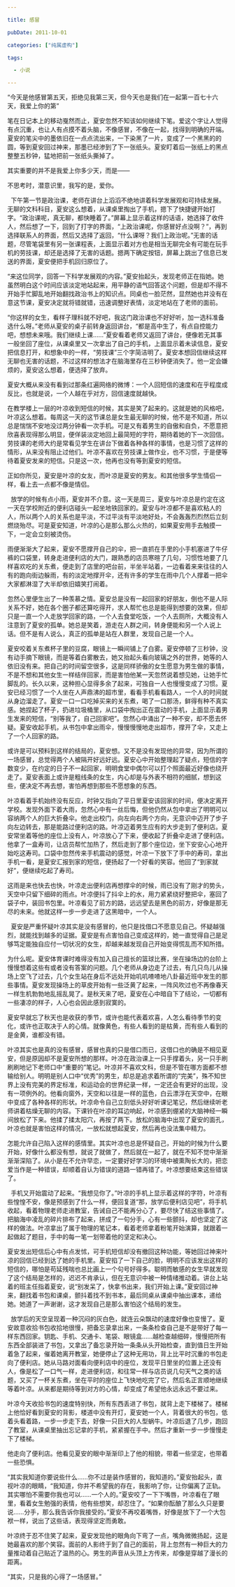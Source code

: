 ```yaml
---

title: 感冒

pubDate: 2011-10-01

categories: ["纯属虚构"]

tags:

  - 小说

---
```


“今天是他感冒第五天，拒绝见我第三天，但今天也是我们在一起第一百七十六天，我爱上你的第”

笔在日记本上的移动戛然而止，夏安忽然不知该如何继续下笔。爱这个字让人觉得有点沉重，也让人有点摸不着头脑，不像感冒，不像在一起，找得到明确的开端。夏安的笔尖中的墨依旧在一点点流出来，一下染黑了一片，变成了一个黑黑的的圆，等到夏安回过神来，那墨已经渗到了下一张纸头。夏安盯着后一张纸上的黑点整整五秒钟，猛地把前一张纸头撕掉了。

其实重要的并不是我爱上你多少天，而是——

不思考时，潜意识里，我写的是，爱你。


&nbsp;
下午第一节是政治课，老师在讲台上滔滔不绝地讲着科学发展观和可持续发展。无聊的文科科目，夏安这么想着，从课桌里掏出了手机，摁下了快捷键开始打字。“政治课呢，真无聊，都快睡着了。”屏幕上显示着这样的话语，她选择了收件人，然后想了一下，回到了打字的界面，“上政治课呢，你感冒好点没啊？”，再到选择联系人的界面，然后又选择了返回，“什么课呀？我们上政治呢。”无害的话题，尽管笔袋里有另一张课程表，上面显示着对方也是相当无聊完全有可能在玩手机的劳技课，却还是选择了无害的话题。摁两下确定按钮，屏幕上跳出了信息已发送的界面，夏安便把手机回归原位了。

“来这位同学，回答一下科学发展观的内容。”夏安抬起头，发现老师正在指她。她虽然明白这个时间应该淡定地站起来，用平静的语气回答这个问题，但是却不得不开始手忙脚乱地开始翻找政治书上的知识点。同桌也一脸茫然，显然她也并没有在意这节课，夏安决定就将错就错，迅速调整好表情，淡定地站在了老师的面前。

“你这样的女生，看样子理科就不好吧，我这门政治课也不好好听，加一选科准备选什么呀。”老师从夏安的桌子前转身返回讲台，“都是高中生了，有点自控能力吧，想想未来哦。我们继续上课……”夏安看着老师又返回了讲台，便像若无其事一般坐回了座位，从课桌里又一次拿出了自己的手机，上面显示着未读信息，夏安把信息打开，和想象中的一样，“劳技课”三个字简洁明了。夏安本想回信继续这样无聊也无害的话题，不过这样的想法才在脑海里存在三秒钟便消失了。他一定会嫌烦的，夏安这么想着，便选择了放弃。

夏安大概从来没有看到过那条红遍网络的微博：一个人回短信的速度和在乎程度成反比，也就是说，一个人越在乎对方，回信速度就越快。

在教学楼上一层的叶凉收到短信的时候，其实是笑了起来的。这就是她的风格吧，叶凉这么想着。每周这一天的这节课总是女生最无聊的时候，他不是不知道，所以总是惴惴不安地没过两分钟看一次手机。可是又有着男生的自傲和自负，不愿意把欣喜表现得那么明显，便佯装淡定地回上最简短的字符，期待着她的下一次回信。劳技课的老师大约是常看见学生在讲台下做着各种各样的事情，也是习惯了这样的情形，从来没有阻止过他们。叶凉不喜欢在劳技课上做作业，也不习惯，于是便等待着夏安发来的短信。只是这一次，他再也没有等到夏安的短信。

正如你所见，夏安是叶凉的女友，而叶凉是夏安的男友。和其他很多学生情侣一样，看上去一点都不像是情侣。

&nbsp;
放学的时候有点小雨，夏安并不介意。这一天是周三，夏安与叶凉总是约定在这一天在学校附近的便利店碰头一起坐地铁回家的。夏安与叶凉都不是喜欢粘人的人，所以两个人的关系也是平淡，不过平淡有平淡地好处，不会轰轰烈烈然后立刻燃烧殆尽。可是夏安知道，叶凉的心是那么那么火热的，如果夏安用手去触摸一下，一定会立刻被烫伤。

雨便渐渐大了起来，夏安不愿撑开自己的伞，把一直抓在手里的小手机塞进了牛仔裤的口袋里，转身走进便利店的大门，跟熟悉的店员寒暄了几句，习惯性地要了几样喜欢吃的关东煮，便走到了店里的吧台前，半坐半站着，一边看着来来往往的人有的跑向街边躲雨，有的淡定地撑开伞，还有许多的学生在雨中几个人撑着一把伞大家都淋湿了大半却依旧嬉笑打闹着。

忽然心里便生出了一种羡慕之情。夏安总是没有一起回家的好朋友，倒也不是人际关系不好，她在各个圈子都还算吃得开，求人帮忙也总是能得到想要的效果，但却只是一直一个人走放学回家的路，一个人去食堂吃饭，一个人去厕所，大概没有人注意到了夏安的孤单。她总是笑着，游走在人群之间，转身便能和另一个人说上话。但不是有人说么，真正的孤单是站在人群里，发现自己是一个人。

夏安咬着关东煮杯子里的豆腐，眼镜上一瞬间铺上了白雾。夏安停顿了三秒钟，没有动手摘下眼镜，而是等着白雾散去，她又抬起头看向玻璃之外的世界，她等的人依旧没有来。把自己的时间留空很多，这是同样骄傲的女生愿意为男生做的事情，不是不想和其他女生一样结伴回家，而是害怕他某一天忽然说着想见她，让她手忙脚乱的。长久以来，这种担心显得多余了起来，可独自一人也慢慢变成了习惯。夏安已经习惯了一个人坐在人声鼎沸的超市里，看看手机看看路人，一个人的时间就从身边溜走了。夏安一口一口吃掉买来的关东煮，喝了一口那汤，鲜得有种不真实感。她捏起了杯子，扔进垃圾桶里，从口袋中掏出正在震动的手机，上面显示着男生发来的短信，“别等我了，自己回家吧”。忽然心中涌出了一种不安，却不愿去怀疑。夏安收起手机，从书包中拿出雨伞，慢慢慢慢地走出超市，撑开了伞，又走上了一个人回家的路。

或许是可以预料到这样的结局的，夏安想。又不是没有发现他的异常，因为所谓的一场感冒，总觉得两个人被隔开好远好远。夏安心中开始整理起了疑点，短信的字数变少，在约定的日子不一起回家，明明食堂中偶尔可以打个照面最近好像也绕开走了。夏安表面上或许是粗线条的女生，内心却是与外表不相符的细腻，想到这些，便决定不再去想，害怕再想到那些不愿想象的东西。

叶凉看着手机始终没有反应，时钟又指向了平日里夏安该回家的时间，便决定离开学校。发现外面下着大雨，忽然心中有一丝后悔，但他仍然从包中拿出了明明可以容纳两个人的巨大折叠伞。他走出校门，向左向右两个方向，无意识中迈开了步子向左边转去，那是能路过便利店的路。叶凉迈着男生应有的大步走到了便利店。夏安常坐着等他的座位上没有人，叶凉放心了下来，便收起了折叠伞走进了便利店。他拿了一盒寿司，让店员帮忙加热了，然后走到了那个座位边，坐下安安心心地开始吃这寿司。口袋中忽然传来手机震动的感觉，叶凉一下放下了手中的寿司，拿出手机一看，是夏安汇报到家的短信，便扬起了一个好看的笑容。他回了“到家就好”，便继续吃起了寿司。

这雨是来也快去也快，叶凉走出便利店再想撑伞的时候，雨已没有了刚才的势头，天空中只留下细碎的雨点。叶凉便抖了抖伞上的水，用力紧紧绕好整把伞，塞回了袋子中，装回书包里。叶凉看见了前方的路，远远望去是黑色的前方，好像是那无尽的未来。他就这样一步一步走进了这黑暗中，一个人。

&nbsp;
夏安是严重怀疑叶凉其实是没有感冒的，他只是找借口不愿意见自己。怀疑越强烈，就能找到越多的证据。夏安是有点害怕自己变成这样的，她一直觉得自己是足够笃定能独自应付一切状况的女生，却越来越发现自己开始变得慌乱而不知所措。

为什么呢。夏安体育课时难得没有加入自己擅长的篮球比赛，坐在操场边的台阶上慢慢想着这些有或者没有答案的问题。几个老师从身边走了过去，有几只鸟儿从操场上空飞了过去，几个女生站在身后不远处开始叽叽喳喳地八卦最近班中发生的那些事情。夏安发现操场上的草皮开始有一些泛黄了起来，一阵风吹过也不再像春天一样生机勃勃地乱摇乱晃了。是秋天来了吧，夏安在心中暗自下了结论，一切都有一些凄凉的样子，人心也会因此感到寂寞的。

夏安早就忘了秋天也是收获的季节，或许也能代表着欢喜，人怎么看待季节的变化，或许也正取决于人的心情。就像黄色，有些人看到的是枯黄，而有些人看到的是金黄，谁都没有错。

叶凉其实也是真的没有感冒，感冒也真的只是借口而已，这借口也的确是不相见夏安，但是原因却不是夏安所想的那样。叶凉在政治课上一只手撑着头，另一只手刷刷刷地记下老师口中“重要的”笔记。叶凉并不喜欢文科，但是不管在哪方面都不想输给别人。明明是别人口中“优秀”的男生，却总是追求着所谓的“完美”，殊不知世界上没有完美的界定标准，和运动会的世界纪录一样，一定还会有更好的出现，没有一项例外的。他看向窗外，天空和以往是一样的蓝色，白云漂浮在天空中，在眼中变成了各种各样的形状。叶凉命令自己立刻低头好好听课记笔记，然后继续听老师讲着枯燥无聊的内容。下课铃在叶凉的耳边响起，叶凉感到绷紧的大脑神经一瞬间放松了下来。他揉了揉太阳穴，再按了两下。放松的脑海中出现了夏安的面孔，叶凉也就是害怕这样的情况，一放松就想起夏安，然后再也没法集中精力。

怎能允许自己陷入这样的感情里。其实叶凉也总是怀疑自己，开始的时候为什么要开始，好像什么都没有想，就说了就做了，然后就在一起了，就在不知不觉中渐渐渐渐深陷了。从小是在不允许早恋，一定要好好学习的环境中被熏陶长大的，把恋爱当作是一种错误，却顺着自认为错误的道路一错再错了。叶凉想要结束这些错误了。

&nbsp;
手机又开始震动了起来。“我想见你了。”叶凉的手机上显示着这样的字符，叶凉有些惶惶不安，像是预感到了什么一样，便回复道“那，放学后便利店见吧”，将手机收起，看着物理老师走进教室，告诫自己不能再分心了，要尽快了结这些事情了。把脑海中凌乱的碎片排布了起来，拼成了一句分手，心有一些颤抖，却也坚定了这样的做法。叶凉拿出了属于物理的笔记本，看着老师拿着粉笔开始演算，就跟着一起做起了题目，手中的每一笔一划带着他的坚定和决心。

夏安发出短信后心中有点发怵，可手机短信却没有撤回这种功能，等她回过神来叶凉的回信已经到达了她的手机里。夏安掐了一下自己的脸，明明不应该发出这样的短信的，哪怕是苟延残喘也总比画上一个句号好得多。聪明而敏感的女生早就发现了这个结局是怎样的，迟迟不肯承认，但在无意识中被一种情绪推动着。讲台上站着的班主任指着夏安，说“别发呆了，快拿书出来，我们开始上课。”夏安回过神来，翻找着书包和课桌，颤抖着找不到书本，最后同桌从课桌中抽出课本，递给她。她道了一声谢谢，这才发现自己是那么害怕这个结局的发生。

&nbsp;
放学后的天空呈现着一种沉闷的灰白色，就连云朵飘动的速度好像也变慢了。夏安故意收拾书包收拾地很慢，把备忘录拿出来，一条条检查自己是不是带好了每一样东西回家。钥匙、手机、交通卡、笔袋、眼镜盒……越检查越细碎，慢慢把所有东西全部装进了书包，又拿出了备忘录开始一条条从头开始检查，直到值日生开始着急了起来，催着她离开教室，她便停止了这种无用功，背上比平时沉重的书包走向了便利店。她从马路对面看向便利店中的座位，发现平日里坐的位置上还没有人，像是松了一口气一样，走进便利店，和往常一样与店员说几句天气之类的话题，又买了一杯关东煮，坐在平时的座位上飞快地吃完了它，然后名正言顺地继续等着叶凉。从来都是期待等到对方的心情，却变成了希望他永远永远不要过来。

叶凉今天收拾书包的速度特别快，所有东西丢进了书包，就背上走下楼梯了。楼梯上他恰好看到夏安的背影，楼道中没有开灯，夏安她一个人，背着很大的书包，低着头看着路，一步一步走下去，好像一只巨大的人型蜗牛。叶凉后退了几步，跑回了教室，从课桌里抽出忘记拿的手机，紧紧握在手中。然后才重新一步一步慢慢走下了楼梯。

他走向了便利店。他看见夏安的眼中渐渐印上了他的相貌，带着一些坚定，也带着一些恐惧。

“其实我知道你要说些什么……你不过是装作感冒的，我知道的。”夏安抬起头，直视叶凉的眼睛，“我知道，你并不希望我的存在，我影响了你，让你偏离了正轨。其实哪怕不需要你我也可以……一个人的。”夏安咬了一下下嘴唇，叶凉看在了眼里，看着女生勉强的表情，他有些想笑，却忍住了。“如果你酝酿了那么久只是要说……分手，那么我告诉你我接受的。”夏安不再咬着嘴唇，好像是放下了一个大包袱一样，说出了这些话，表现得坚定而勇敢。

叶凉终于忍不住笑了起来，夏安发现他的眼角向下弯了一点，嘴角微微扬起，这是她最喜欢的那个笑容。面前的人影终于到了自己的面前，背上忽然有一种巨大的力量推动着自己贴近了温热的心。男生的声音从头顶上方传来，却像是穿越了漫长的距离。

“其实，只是我的心得了一场感冒。”


